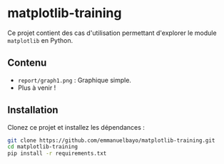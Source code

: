 # matplotlib-training
Ce projet contient des cas d'utilisation permettant d'explorer le module `matplotlib` en Python.

## Contenu
- `report/graph1.png` : Graphique simple.
- Plus à venir !

## Installation
Clonez ce projet et installez les dépendances :
```bash
git clone https://github.com/emmanuelbayo/matplotlib-training.git
cd matplotlib-training
pip install -r requirements.txt

